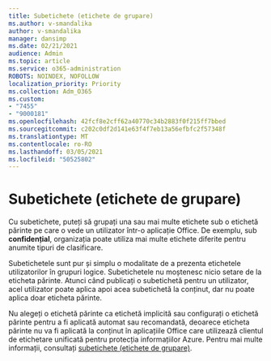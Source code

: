 ```yaml
---
title: Subetichete (etichete de grupare)
ms.author: v-smandalika
author: v-smandalika
manager: dansimp
ms.date: 02/21/2021
audience: Admin
ms.topic: article
ms.service: o365-administration
ROBOTS: NOINDEX, NOFOLLOW
localization_priority: Priority
ms.collection: Adm_O365
ms.custom:
- "7455"
- "9000181"
ms.openlocfilehash: 42fcf8e2cff62a40770c34b2883f0f215ff7bbed
ms.sourcegitcommit: c202c0df2d141e63f4f7eb13a56efbfc2f57348f
ms.translationtype: MT
ms.contentlocale: ro-RO
ms.lasthandoff: 03/05/2021
ms.locfileid: "50525802"
---
```

# <a name="sublabels-grouping-labels"></a>Subetichete (etichete de grupare)

Cu subetichete, puteți să grupați una sau mai multe etichete sub o etichetă părinte pe care o vede un utilizator într-o aplicație Office. De exemplu, sub **confidențial**, organizația poate utiliza mai multe etichete diferite pentru anumite tipuri de clasificare.

Subetichetele sunt pur și simplu o modalitate de a prezenta etichetele utilizatorilor în grupuri logice. Subetichetele nu moștenesc nicio setare de la eticheta părinte. Atunci când publicați o subetichetă pentru un utilizator, acel utilizator poate aplica apoi acea subetichetă la conținut, dar nu poate aplica doar eticheta părinte.

Nu alegeți o etichetă părinte ca etichetă implicită sau configurați o etichetă părinte pentru a fi aplicată automat sau recomandată, deoarece eticheta părinte nu va fi aplicată la conținut în aplicațiile Office care utilizează clientul de etichetare unificată pentru protecția informațiilor Azure. Pentru mai multe informații, consultați [subetichete (etichete de grupare)](https://docs.microsoft.com/microsoft-365/compliance/sensitivity-labels).